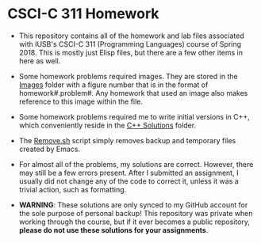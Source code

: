 # CSCI-C 311 Homework

- This repository contains all of the homework and lab files associated with IUSB's CSCI-C 311 (Programming Languages) course of Spring 2018.  This is mostly just Elisp files, but there are a few other items in here as well.  

- Some homework problems required images.  They are stored in the [Images](https://github.com/JosephTLyons/CSCI-C-311-Elisp/tree/master/Images) folder with a figure number that is in the format of homework#.problem#.  Any homework that used an image also makes reference to this image within the file.

- Some homework problems required me to write initial versions in C++, which conveniently reside in the [C++ Solutions](https://github.com/JosephTLyons/CSCI-C-311-Elisp/tree/master/C%2B%2B%20Solutions) folder.

- The [Remove.sh](https://github.com/JosephTLyons/Lisp-Elisp/blob/master/Remove.sh) script simply removes backup and temporary files created by Emacs.

- For almost all of the problems, my solutions are correct.  However, there may still be a few errors present.  After I submitted an assignment, I usually did not change any of the code to correct it, unless it was a trivial action, such as formatting.

- **WARNING**: These solutions are only synced to my GitHub account for the sole purpose of personal backup!  This repository was private when working through the course, but if it ever becomes a public repository, **please do not use these solutions for your assignments**.
